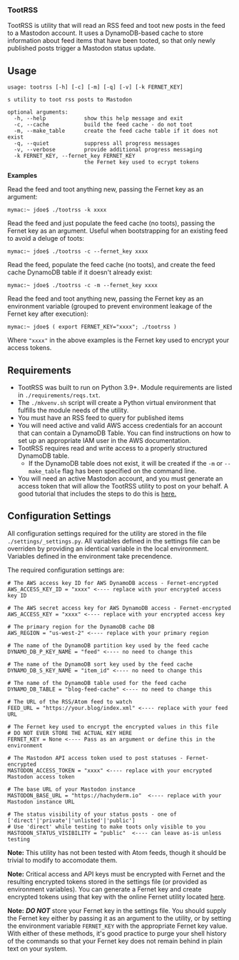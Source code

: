 ### TootRSS

TootRSS is utility that will read an RSS feed and toot new posts in the feed to a Mastodon account. It uses a DynamoDB-based cache to store information about feed items that have been tooted, so that only newly published posts trigger a Mastodon status update.

## Usage
```
usage: tootrss [-h] [-c] [-m] [-q] [-v] [-k FERNET_KEY]

s utility to toot rss posts to Mastodon

optional arguments:
  -h, --help            show this help message and exit
  -c, --cache           build the feed cache - do not toot
  -m, --make_table      create the feed cache table if it does not exist
  -q, --quiet           suppress all progress messages
  -v, --verbose         provide additional progress messaging
  -k FERNET_KEY, --fernet_key FERNET_KEY
                        the Fernet key used to ecrypt tokens
```

**Examples**

Read the feed and toot anything new, passing the Fernet key as an argument:
```
mymac:~ jdoe$ ./tootrss -k xxxx
```
Read the feed and just populate the feed cache (no toots), passing the Fernet key as an argument. Useful when bootstrapping for an existing feed to avoid a deluge of toots:
```
mymac:~ jdoe$ ./tootrss -c --fernet_key xxxx
```
Read the feed, populate the feed cache (no toots), and create the feed cache DynamoDB table if it doesn't already exist:
```
mymac:~ jdoe$ ./tootrss -c -m --fernet_key xxxx
```
Read the feed and toot anything new, passing the Fernet key as an environment variable (grouped to prevent environment leakage of the Fernet key after execution):
```
mymac:~ jdoe$ ( export FERNET_KEY="xxxx"; ./tootrss )
```
Where `"xxxx"` in the above examples is the Fernet key used to encrypt your access tokens.

## Requirements
* TootRSS was built to run on Python 3.9+. Module requirements are listed in `./requirements/reqs.txt`.
* The `./mkvenv.sh` script will create a Python virtual environment that fulfills the module needs of the utility.
* You must have an RSS feed to query for published items
* You will need active and valid AWS access credentials for an account that can contain a DynamoDB Table. You can find instructions on how to set up an appropriate IAM user in the AWS documentation.
* TootRSS requires read and write access to a properly structured DynamoDB table.
  * If the DynamoDB table does not exist, it will be created if the `-m` or `--make_table` flag has been specified on the command line.
* You will need an active Mastodon account, and you must generate an access token that will allow the TootRSS utility to post on your behalf. A good tutorial that includes the steps to do this is [here.](https://medium.com/@martin.heinz/getting-started-with-mastodon-api-in-python-9f105309ed43)
## Configuration Settings

All configuration settings required for the utility are stored in the file `./settings/_settings.py`. All variables defined in the settings file can be overriden by providing an identical variable in the local environment. Variables defined in the environment take precendence.

The required configuration settings are:

```
# The AWS access key ID for AWS DynamoDB access - Fernet-encrypted
AWS_ACCESS_KEY_ID = "xxxx" <---- replace with your encrypted access key ID

# The AWS secret access key for AWS DynamoDB access - Fernet-encrypted
AWS_ACCESS_KEY = "xxxx" <---- replace with your encrypted access key

# The primary region for the DynamoDB cache DB
AWS_REGION = "us-west-2" <---- replace with your primary region

# The name of the DynamoDB partition key used by the feed cache
DYNAMO_DB_P_KEY_NAME = "feed" <---- no need to change this

# The name of the DynamoDB sort key used by the feed cache
DYNAMO_DB_S_KEY_NAME = "item_id" <---- no need to change this

# The name of the DynamoDB table used for the feed cache
DYNAMO_DB_TABLE = "blog-feed-cache" <---- no need to change this

# The URL of the RSS/Atom feed to watch
FEED_URL = "https://your.blog/index.xml" <---- replace with your feed URL

# The Fernet key used to encrypt the encrypted values in this file
# DO NOT EVER STORE THE ACTUAL KEY HERE
FERNET_KEY = None <---- Pass as an argument or define this in the environment

# The Mastodon API access token used to post statuses - Fernet-encrypted
MASTODON_ACCESS_TOKEN = "xxxx" <---- replace with your encrypted Mastodon access token

# The base URL of your Mastodon instance
MASTODON_BASE_URL = "https://hachyderm.io"  <---- replace with your Mastodon instance URL

# The status visibility of your status posts - one of ['direct'|'private'|'unlisted'|'public']
# Use 'direct' while testing to make toots only visible to you
MASTODON_STATUS_VISIBILITY = "public"  <---- can leave as-is unless testing
```

**Note:** This utility has not been tested with Atom feeds, though it should be trivial to modify to accomodate them.

**Note:** Critical access and API keys must be encrypted with Fernet and the resulting encrypted tokens stored in the settings file (or provided as environment variables). You can generate a Fernet key and create encrypted tokens using that key with the online Fernet utility located [here](https://8gwifi.org/fernet.jsp).
 
**Note:** _**DO NOT**_ store your Fernet key in the settings file. You should supply the Fernet key either by passing it as an argument to the utility, or by setting the environment variable `FERNET_KEY` with the appropriate Fernet key value. With either of these methods, it's good practice to purge your shell history of the commands so that your Fernet key does not remain behind in plain text on your system.
